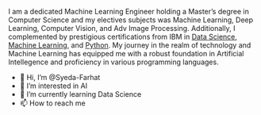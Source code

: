 I am a dedicated Machine Learning Engineer holding a Master’s degree in Computer Science and my electives subjects was Machine Learning, Deep Learning, Computer Vision, and Adv Image Processing. Additionally, I complemented by prestigious certifications from IBM in [Data Science](https://courses.cognitiveclass.ai/certificates/f268166360264b1d9bad3f621afec24e), [Machine Learning](https://courses.cognitiveclass.ai/certificates/214b236022374463975e849c642cf938), and [Python](https://courses.cognitiveclass.ai/certificates/7f290926f6024d979fe41bc78710b3ca). My journey in the realm of technology and Machine Learning has equipped me with a robust foundation in Artificial Intellegence and proficiency in various programming languages.

- 👋 Hi, I’m @Syeda-Farhat
- 👀 I’m interested in AI
- 🌱 I’m currently learning Data Science  
- 📫 How to reach me 

<!---
Syeda-Farhat/Syeda-Farhat is a ✨ special ✨ repository because its `README.md` (this file) appears on your GitHub profile.
You can click the Preview link to take a look at your changes.
--->
